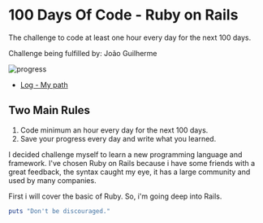 # 100 Days Of Code - Ruby on Rails

The challenge to code at least one hour every day for the next 100 days.

Challenge being fulfilled by: João Guilherme

![progress](https://progress-bar.dev/16/ "progress")

* [Log - My path](log.md)

## Two Main Rules

1. Code minimum an hour every day for the next 100 days.
2. Save your progress every day and write what you learned.

I decided challenge myself to learn a new programming language and framework. I've chosen Ruby on Rails because i have some friends with a great feedback, the syntax caught my eye, it has a large community and used by many companies.

First i will cover the basic of Ruby. So, i'm going deep into Rails.

```Ruby
puts "Don't be discouraged."
```
